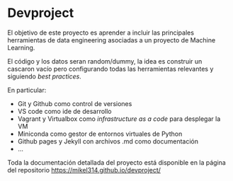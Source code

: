 # Devproject

El objetivo de este proyecto es aprender a incluir las principales herramientas de data engineering asociadas a un proyecto de Machine Learning.

El código y los datos seran random/dummy, la idea es construir un cascaron vacío pero configurando todas las herramientas relevantes y siguiendo *best practices*.

En particular:
* Git y Github como control de versiones
* VS code como ide de desarrollo
* Vagrant y Virtualbox como *infrastructure as a code* para desplegar la VM
* Miniconda como gestor de entornos virtuales de Python
* Github pages y Jekyll con archivos .md como documentación
* ...


Toda la documentación detallada del proyecto está disponible en la página del repositorio https://mikel314.github.io/devproject/
